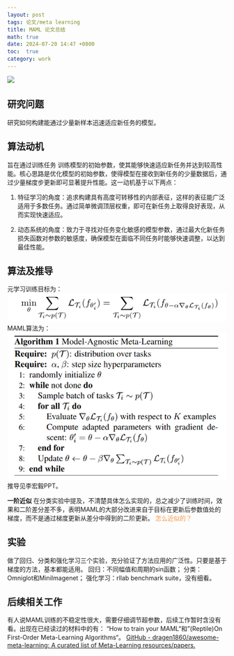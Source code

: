 ```yaml
---
layout: post
tags: 论文/meta learning
title: MAML 论文总结
math: true
date: 2024-07-20 14:47 +0800
toc:  true
category: work
---
```

![](/assets/MAML/IMG_MAML_20240812232829.png)
## 研究问题

研究如何构建能通过少量新样本迅速适应新任务的模型。  
## 算法动机

旨在通过训练任务 训练模型的初始参数，使其能够快速适应新任务并达到较高性能。核心思路是优化模型的初始参数，使得模型在接收到新任务的少量数据后，通过少量梯度步更新即可显著提升性能。这一动机基于以下两点：

1. 特征学习的角度：追求构建具有高度可转移性的内部表征，这样的表征能广泛适用于多数任务。通过简单微调顶层权重，即可在新任务上取得良好表现，从而实现快速适应。
    
2. 动态系统的角度：致力于寻找对任务变化敏感的模型参数，通过最大化新任务损失函数对参数的敏感度，确保模型在面临不同任务时能够快速调整，以达到最佳性能。
## 算法及推导

元学习训练目标为：
![](_assets/MAML/Pasted%20image%2020240720200424.png)
MAML算法为：
![](_assets/MAML/Pasted%20image%2020240720185315.png)
推导见李宏毅PPT。

**一阶近似**
在分类实验中提及，不清楚具体怎么实现的，总之减少了训练时间，效果和二阶差分差不多，表明MAML的大部分改进来自于目标在更新后参数值处的梯度，而不是通过梯度更新从差分中得到的二阶更新。
<font color="#f79646">怎么近似的？</font>
## 实验

做了回归、分类和强化学习三个实验，充分验证了方法应用的广泛性。只要是基于梯度的方法，基本都能适用。
回归：不同幅值和周期的sin函数；
分类：Omniglot和MiniImagenet；
强化学习：rllab benchmark suite，没有细看。
## 后续相关工作

有人说MAML训练的不稳定性很大，需要仔细调节超参数，后续工作暂时含没有看。出现在已经读过的材料中的有： “How to train your MAML“和”(Reptile)On First-Order Meta-Learning Algorithms“。
[GitHub - dragen1860/awesome-meta-learning: A curated list of Meta-Learning resources/papers.](https://github.com/dragen1860/awesome-meta-learning)
